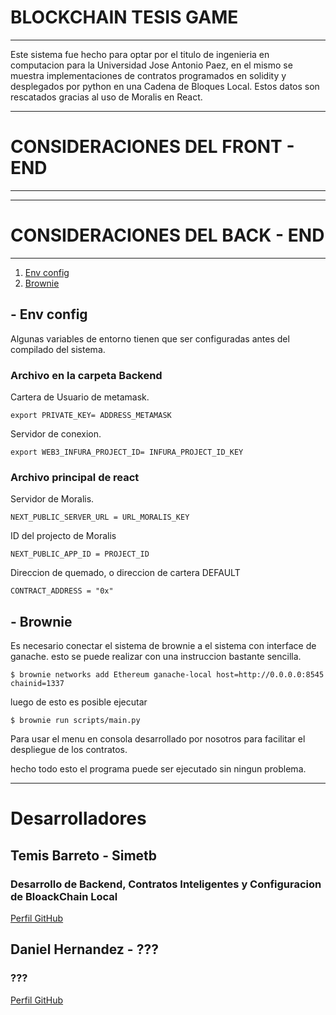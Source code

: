 # BLOCKCHAIN TESIS GAME
***
Este sistema fue hecho para optar por el titulo de ingenieria en computacion para la Universidad Jose Antonio Paez, en el mismo se muestra implementaciones de contratos programados en solidity y desplegados por python en una Cadena de Bloques Local. Estos datos son rescatados gracias al uso de Moralis en React.
***
# CONSIDERACIONES DEL FRONT - END
***
***
# CONSIDERACIONES DEL BACK - END
***
1. [Env config](#env-config)
2. [Brownie](#brownie)

<a name="env-config"></a>
## - Env config
Algunas variables de entorno tienen que ser configuradas antes del compilado del sistema.

### Archivo en la carpeta Backend

Cartera de Usuario de metamask.

`export PRIVATE_KEY= ADDRESS_METAMASK`

Servidor de conexion.

`export WEB3_INFURA_PROJECT_ID= INFURA_PROJECT_ID_KEY`

### Archivo principal de react

Servidor de Moralis.

`NEXT_PUBLIC_SERVER_URL = URL_MORALIS_KEY`

ID del projecto de Moralis

`NEXT_PUBLIC_APP_ID = PROJECT_ID`

Direccion de quemado, o direccion de cartera DEFAULT

`CONTRACT_ADDRESS = "0x"`

<a name="brownie"></a>
## - Brownie
Es necesario conectar el sistema de brownie a el sistema con interface de ganache. esto se puede realizar con una instruccion bastante sencilla.

`$ brownie networks add Ethereum ganache-local host=http://0.0.0.0:8545 chainid=1337`

luego de esto es posible ejecutar

`$ brownie run scripts/main.py`

Para usar el menu en consola desarrollado por nosotros para facilitar el despliegue de los contratos.

hecho todo esto el programa puede ser ejecutado sin ningun problema.
***
# Desarrolladores

## Temis Barreto - Simetb 
### Desarrollo de Backend, Contratos Inteligentes y Configuracion de BloackChain Local
<a href="https://github.com/simetb">Perfil GitHub</a>

## Daniel Hernandez - ???
### ???
<a href="???">Perfil GitHub</a>


